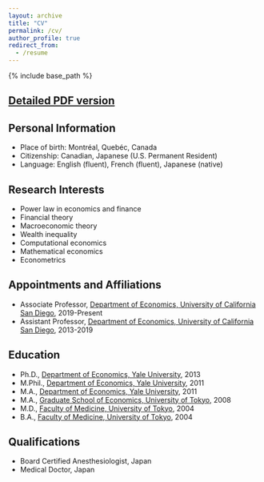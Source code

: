 ```yaml
---
layout: archive
title: "CV"
permalink: /cv/
author_profile: true
redirect_from:
  - /resume
---
```


{% include base_path %}

## [Detailed PDF version](https://drive.google.com/file/d/0B1swfC7fTvvpbFB6eWF2ay1ZbVE/view)

## Personal Information
- Place of birth: Montréal, Quebéc, Canada
- Citizenship: Canadian, Japanese (U.S. Permanent Resident)
- Language: English (fluent), French (fluent), Japanese (native)

## Research Interests
- Power law in economics and finance
- Financial theory
- Macroeconomic theory
- Wealth inequality
- Computational economics
- Mathematical economics
- Econometrics

## Appointments and Affiliations
* Associate Professor, [Department of Economics, University of California San Diego](https://economics.ucsd.edu/), 2019-Present
* Assistant Professor, [Department of Economics, University of California San Diego](https://economics.ucsd.edu/), 2013-2019

## Education
* Ph.D., [Department of Economics, Yale University](https://economics.yale.edu/), 2013
* M.Phil., [Department of Economics, Yale University](https://economics.yale.edu/), 2011
* M.A., [Department of Economics, Yale University](https://economics.yale.edu/), 2011
* M.A., [Graduate School of Economics, University of Tokyo](http://www.e.u-tokyo.ac.jp/index-e.html), 2008
* M.D., [Faculty of Medicine, University of Tokyo](http://www.m.u-tokyo.ac.jp/english/), 2004
* B.A., [Faculty of Medicine, University of Tokyo](http://www.m.u-tokyo.ac.jp/english/), 2004

## Qualifications
* Board Certified Anesthesiologist, Japan
* Medical Doctor, Japan
